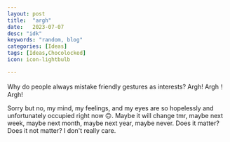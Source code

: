 ```yaml
---
layout: post
title:  "argh"
date:   2023-07-07
desc: "idk"
keywords: "random, blog"
categories: [Ideas]
tags: [Ideas,Chocolocked]
icon: icon-lightbulb

---
```

Why do people always mistake friendly gestures as interests? Argh! Argh！Argh!

Sorry but no, my mind, my feelings, and my eyes are so hopelessly and unfortunately occupied right now 🙃. Maybe it will change tmr, maybe next week, maybe next month, maybe next year, maybe never. 
Does it matter?
Does it not matter? 
I don't really care.
